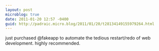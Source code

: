 ```yaml
---
layout: post
microblog: true
date: 2011-01-20 12:57 -0400
guid: http://padraic.micro.blog/2011/01/20/t28134149155979264.html
---
```

just purchased @fakeapp to automate the tedious restart/redo of web development. highly recommended.
